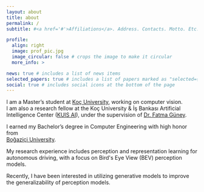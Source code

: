 ```yaml
---
layout: about
title: about
permalink: /
subtitle: #<a href='#'>Affiliations</a>. Address. Contacts. Motto. Etc.

profile:
  align: right
  image: prof_pic.jpg
  image_circular: false # crops the image to make it circular
  more_info: >

news: true # includes a list of news items
selected_papers: true # includes a list of papers marked as "selected={true}"
social: true # includes social icons at the bottom of the page
---
```


I am a Master’s student at [Koç University](https://www.ku.edu.tr/en/), working on computer vision. \
I am also a research fellow at the Koç University & İş Bankası Artificial Intelligence Center ([KUIS AI](https://ai.ku.edu.tr/)), under the supervision of [Dr. Fatma Güney](https://mysite.ku.edu.tr/fguney/).

I earned my Bachelor’s degree in Computer Engineering with high honor from \
[Boğaziçi University](https://bogazici.edu.tr/en-US/Index).

My research experience includes perception and representation learning for autonomous driving, with a focus on Bird's Eye View (BEV) perception models. 

Recently, I have been interested in utilizing generative models to improve the generalizability of perception models.


<!-- Write your biography here. Tell the world about yourself. Link to your favorite [subreddit](http://reddit.com). You can put a picture in, too. The code is already in, just name your picture `prof_pic.jpg` and put it in the `img/` folder.

Put your address / P.O. box / other info right below your picture. You can also disable any of these elements by editing `profile` property of the YAML header of your `_pages/about.md`. Edit `_bibliography/papers.bib` and Jekyll will render your [publications page](/al-folio/publications/) automatically.

Link to your social media connections, too. This theme is set up to use [Font Awesome icons](https://fontawesome.com/) and [Academicons](https://jpswalsh.github.io/academicons/), like the ones below. Add your Facebook, Twitter, LinkedIn, Google Scholar, or just disable all of them. -->
